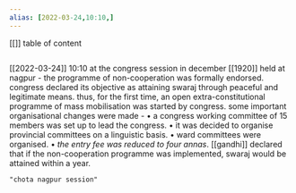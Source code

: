 ```yaml
---
alias: [2022-03-24,10:10,]
---
```

[[]]
table of content
```toc
```

[[2022-03-24]] 10:10
at the congress session in december [[1920]] held at nagpur -
the programme of non-cooperation was formally endorsed.
congress declared its objective as attaining swaraj through peaceful and legitimate means.
	thus, for the first time, an open extra-constitutional programme of mass mobilisation was started by congress.
some important organisational changes were made -
• a congress working committee of 15 members was set up to lead the congress.
• it was decided to organise provincial committees on a linguistic basis.
• ward committees were organised.
• *the entry fee was reduced to four annas*.
[[gandhi]] declared that if the non-cooperation programme was implemented, swaraj would be attained within a year.
```query
"chota nagpur session"
```